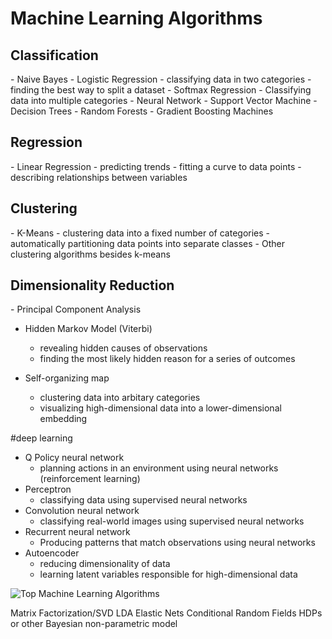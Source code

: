 <h1>Machine Learning Algorithms</h1>

<h2>Classification</h2>
 - Naive Bayes
 - Logistic Regression
    - classifying data in two categories
    - finding the best way to split a dataset
 - Softmax Regression
    - Classifying data into multiple categories
 - Neural Network
 - Support Vector Machine
 - Decision Trees
 - Random Forests
 - Gradient Boosting Machines

<h2>Regression</h2>
 - Linear Regression
    - predicting trends
    - fitting a curve to data points
    - describing relationships between variables

<h2>Clustering</h2>
 - K-Means
    - clustering data into a fixed number of categories
    - automatically partitioning data points into separate classes
 - Other clustering algorithms besides k-means

<h2>Dimensionality Reduction</h2>
 - Principal Component Analysis

 - Hidden Markov Model (Viterbi)
    - revealing hidden causes of observations
    - finding the most likely hidden reason for a series of outcomes

 - Self-organizing map
    - clustering data into arbitary categories
    - visualizing high-dimensional data into a lower-dimensional embedding


#deep learning
 - Q Policy neural network
    - planning actions in an environment using neural networks (reinforcement learning)
 - Perceptron
    - classifying data using supervised neural networks
 - Convolution neural network
    - classifying real-world images using supervised neural networks
 - Recurrent neural network
    - Producing patterns that match observations using neural networks
 - Autoencoder
    - reducing dimensionality of data
    - learning latent variables responsible for high-dimensional data


![Top Machine Learning Algorithms](https://pbs.twimg.com/media/DOnIsmCWAAA1baA.jpg)

Matrix Factorization/SVD
LDA
Elastic Nets
Conditional Random Fields
HDPs or other Bayesian non-parametric model
